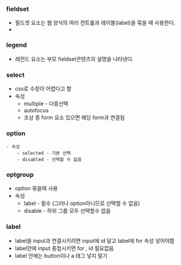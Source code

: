 ### fieldset
- 필드셋 요소는 웹 양식의 여러 컨트롤과 레이블(label)을 묶을 때 사용한다.
- 
###  legend
- 레전드 요소는 부모 fieldset콘텐츠의 설명을 나타낸다.

### select
- css로 수정이 어렵다고 함
- 속성
    - multiple - 다중선택
    - autofocus
    - 조상 중 form 요소 있으면 해당 form과 연결됨
    
### option
    - 속성
        - selected - 기본 선택
        - disabled - 선택할 수 없음
        
### optgroup 
- option 묶을때 사용
- 속성 
    - label - 필수 (그러나 option아니므로 선택할 수 없음)
    - disable - 하위 그룹 모두 선택할수 없음

### label
- label을 input과 연결시키려면 input에 id 달고 label에 for 속성 넣어야함
- label안에 input 중첩시키면 for , id 필요없음
- label 안에는 button이나 a 태그 넣지 말기 

